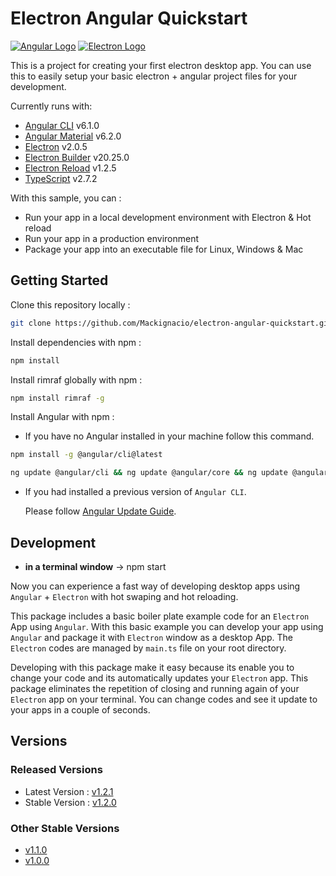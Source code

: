 # Electron Angular Quickstart

[![Angular Logo](https://cdn.colorlib.com/wp/wp-content/uploads/sites/2/angular-logo.png)](https://angular.io/)
[![Electron Logo](https://electronjs.org/images/electron-logo.svg)](https://electron.atom.io/)

This is a project for creating your first electron desktop app. You can use this to easily setup your basic electron + angular project files for your development.

Currently runs with:

- [Angular CLI](https://github.com/angular/angular-cli) v6.1.0
- [Angular Material](https://github.com/angular/angular-cli) v6.2.0
- [Electron](https://github.com/electron/electron/tree/v2.0.5) v2.0.5
- [Electron Builder](https://github.com/electron-userland/electron-builder/tree/v20.25.0) v20.25.0
- [Electron Reload](https://github.com/yan-foto/electron-reload) v1.2.5
- [TypeScript](https://github.com/Microsoft/TypeScript) v2.7.2

With this sample, you can :

- Run your app in a local development environment with Electron & Hot reload
- Run your app in a production environment
- Package your app into an executable file for Linux, Windows & Mac

## Getting Started

Clone this repository locally :

```bash or cmd
git clone https://github.com/Mackignacio/electron-angular-quickstart.git
```

Install dependencies with npm :

```bash or cmd
npm install
```

Install rimraf globally with npm :

```bash or cmd
npm install rimraf -g
```

Install Angular with npm :

- If you have no Angular installed in your machine follow this command.

```bash or cmd
npm install -g @angular/cli@latest
```

```bash or cmd
ng update @angular/cli && ng update @angular/core && ng update @angular/material
```

- If you had installed a previous version of `Angular CLI`.

    Please follow [Angular Update Guide](https://update.angular.io/).


## Development

- **in a terminal window** -> npm start

Now you can experience a fast way of developing desktop apps using `Angular` + `Electron` with hot swaping and hot reloading.

This package includes a basic boiler plate example code for an `Electron` App using `Angular`. With this basic example you can develop your app using `Angular` and package it with `Electron` window as a desktop App. The `Electron` codes are managed by `main.ts` file on your root directory.

Developing with this package make it easy because its enable you to change your code and its automatically updates your `Electron` app. This package eliminates the repetition of closing and running again of your `Electron` app on your terminal. You can change codes and see it update to your apps in a couple of seconds.

## Versions

### Released Versions

- Latest Version : [v1.2.1](https://github.com/Mackignacio/electron-angular-quickstart/tree/v1.2.1)
- Stable Version : [v1.2.0](https://github.com/Mackignacio/electron-angular-quickstart/tree/v1.2.0)

### Other Stable Versions

- [v1.1.0](https://github.com/Mackignacio/electron-angular-quickstart/tree/v1.1.0)
- [v1.0.0](https://github.com/Mackignacio/electron-angular-quickstart/tree/v1.0.0)
